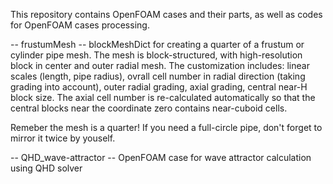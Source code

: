 This repository contains OpenFOAM cases and their parts, as well as codes for OpenFOAM cases processing.

-- frustumMesh -- blockMeshDict for creating a quarter of a frustum or cylinder pipe mesh. The mesh is block-structured, with high-resolution block in center and outer radial mesh. The customization includes: linear scales (length, pipe radius), ovrall cell number in radial direction (taking grading into account), outer radial grading, axial grading, central near-H block size. The axial cell number is re-calculated automatically so that the central blocks near the coordinate zero contains near-cuboid cells.

Remeber the mesh is a quarter! If you need a full-circle pipe, don't forget to mirror it twice by youself.

-- QHD_wave-attractor -- OpenFOAM case for wave attractor calculation using QHD solver
